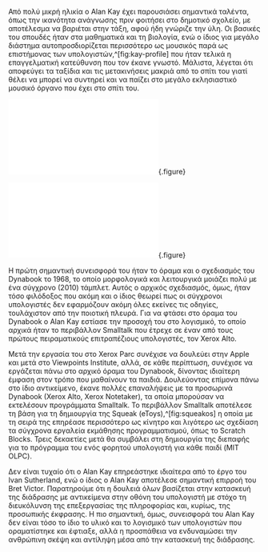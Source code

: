 
Από πολύ μικρή ηλικία ο Alan Kay έχει παρουσιάσει σημαντικά ταλέντα, όπως την ικανότητα ανάγνωσης πριν φοιτήσει στο δημοτικό σχολείο, με αποτέλεσμα να βαριέται στην τάξη, αφού ήδη γνώριζε την ύλη. Οι βασικές του σπουδές ήταν στα μαθηματικά και τη βιολογία, ενώ ο ίδιος για μεγάλο διάστημα αυτοπροσδιορίζεται περισσότερο ως μουσικός παρά ως επιστήμονας των υπολογιστών,^[fig:kay-profile] που ήταν τελικά η επαγγελματική κατεύθυνση που τον έκανε γνωστό. Μάλιστα, λέγεται ότι αποφεύγει τα ταξίδια και τις μετακινήσεις μακριά από το σπίτι του γιατί θέλει να μπορεί να συντηρεί και να παίζει στο μεγάλο εκλησιαστικό μουσικό όργανο που έχει στο σπίτι του.

![](kay-profile.md){.figure}

![](squeakos.md){.figure}

Η πρώτη σημαντική συνεισφορά του ήταν το όραμα και ο σχεδιασμός του Dynabook το 1968, το οποίο μορφολογικά και λειτουργικά μοιάζει πολύ με ένα σύγχρονο (2010) τάμπλετ. Αυτός ο αρχικός σχεδιασμός, όμως, ήταν τόσο φιλόδοξος που ακόμη και ο ίδιος θεωρεί πως οι σύγχρονοι υπολογιστές δεν εφαρμόζουν ακόμη όλες εκείνες τις οδηγίες, τουλάχιστον από την ποιοτική πλευρά. Για να φτάσει στο όραμα του Dynabook ο Alan Kay εστίασε την προσοχή του στο λογισμικό, το οποίο αρχικά ήταν το περιβάλλον Smalltalk που έτρεχε σε έναν από τους πρώτους πειραματικούς επιτραπέζιους υπολογιστές, τον Xerox Alto.


Μετά την εργασία του στο Xerox Parc συνέχισε να δουλεύει στην Apple και μετά στο Viewpoints Institute, αλλά, σε κάθε περίπτωση, συνέχισε να εργάζεται πάνω στο αρχικό όραμα του Dynabook, δίνοντας ιδιαίτερη έμφαση στον τρόπο που μαθαίνουν τα παιδιά. Δουλεύοντας επίμονα πάνω στο ίδιο αντικείμενο, έκανε πολλές επαναλήψεις με τα προσωρινά Dynabook (Xerox Alto, Xerox Notetaker), τα οποία μπορούσαν να εκτελέσουν προγράμματα Smalltalk. Το περιβάλλον Smalltalk  αποτέλεσε τη βάση για τη δημιουργία της Squeak (eToys),^[fig:squeakos] η οποία με τη σειρά της επηρέασε περισσότερο ως κίνητρο και λιγότερο ως σχεδίαση τα σύγχρονα εργαλεία εκμάθησης προγραμματισμού, όπως το Scratch Blocks. Τρεις δεκαετίες μετά θα συμβάλει στη δημιουργία της διεπαφής για το πρόγραμμα του ενός φορητού υπολογιστή για κάθε παιδί (MIT OLPC).


Δεν είναι τυχαίο ότι ο Alan Kay επηρεάστηκε ιδιαίτερα από το έργο του Ivan Sutherland, ενώ o ίδιος ο Alan Kay αποτέλεσε σημαντική επιρροή του Bret Victor. Παρατηρούμε ότι η δουλειά όλων βασίζεται στην κατασκευή της διάδρασης με αντικείμενα στην οθόνη του υπολογιστή με στόχο τη διευκόλυνση της επεξεργασίας της πληροφορίας και, κυρίως, της προσωπικής έκφρασης. Η πιο σημαντική, όμως, συνεισφορά του Alan Kay δεν είναι τόσο το ίδιο το υλικό και το λογισμικό των υπολογιστών που οραματίστηκε και έφτιαξε, αλλά η προσπάθεια να ενδυναμώσει την ανθρώπινη σκέψη και αντίληψη μέσα από την κατασκευή της διάδρασης.


